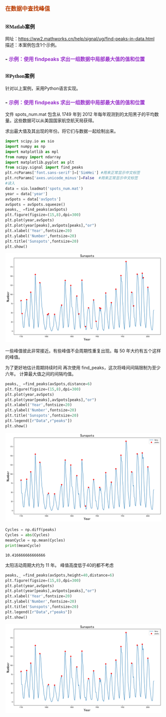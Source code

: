 # **<font size=4 color=#BB3D00 face=微软雅黑>在数据中查找峰值</font>**

## **<font size=3  face=微软雅黑>※Matlab案例</font>** 

网址：https://ww2.mathworks.cn/help/signal/ug/find-peaks-in-data.html     
描述：本案例包含1个示例。    
### - <font color=DarkOrChid size=3>示例：使用 findpeaks 求出一组数据中局部最大值的值和位置</font>

## **<font size=3 face=微软雅黑>※Python案例</font>**

针对以上案例，采用Python语言实现。

### - <font color=DarkOrChid size=3>示例：使用 findpeaks 求出一组数据中局部最大值的值和位置</font>

文件 spots_num.mat 包含从 1749 年到 2012 年每年观测到的太阳黑子的平均数量。这些数据可以从美国国家航空航天局获得。

求出最大值及其出现的年份。将它们与数据一起绘制出来。


```python
import scipy.io as sio
import numpy as np
import matplotlib as mpl
from numpy import ndarray
import matplotlib.pyplot as plt
from scipy.signal import find_peaks
plt.rcParams['font.sans-serif']=['SimHei'] #用来正常显示中文标签
plt.rcParams['axes.unicode_minus']=False  #用来正常显示中文标签
#读入
data = sio.loadmat('spots_num.mat')
year = data['year']
avSpots = data['avSpots']
avSpots = avSpots.squeeze()
peaks,_ =find_peaks(avSpots)
plt.figure(figsize=(15,8),dpi=300)
plt.plot(year,avSpots)
plt.plot(year[peaks],avSpots[peaks],"or")
plt.xlabel('Year',fontsize=20)
plt.ylabel('Number',fontsize=20)
plt.title('Sunspots',fontsize=20)
plt.show()
```


    
![png](%E5%9C%A8%E6%95%B0%E6%8D%AE%E4%B8%AD%E6%9F%A5%E6%89%BE%E5%B3%B0%E5%80%BC_files/%E5%9C%A8%E6%95%B0%E6%8D%AE%E4%B8%AD%E6%9F%A5%E6%89%BE%E5%B3%B0%E5%80%BC_7_0.png)
    


一些峰值彼此非常接近。有些峰值不会周期性重复出现。每 50 年大约有五个这样的峰值。

为了更好地估计周期持续时间
再次使用 find_peaks，这次将峰间间隔限制为至少六年。
计算最大值之间的间隔均值。


```python
peaks,_ =find_peaks(avSpots,distance=6)
plt.figure(figsize=(15,8),dpi=300)
plt.plot(year,avSpots)
plt.plot(year[peaks],avSpots[peaks],"or")
plt.xlabel('Year',fontsize=20)
plt.ylabel('Number',fontsize=20)
plt.title('Sunspots',fontsize=20)
plt.legend([r"Data",r"peaks"])
plt.show()
```


    
![png](%E5%9C%A8%E6%95%B0%E6%8D%AE%E4%B8%AD%E6%9F%A5%E6%89%BE%E5%B3%B0%E5%80%BC_files/%E5%9C%A8%E6%95%B0%E6%8D%AE%E4%B8%AD%E6%9F%A5%E6%89%BE%E5%B3%B0%E5%80%BC_9_0.png)
    



```python
Cycles = np.diff(peaks)
Cycles = abs(Cycles)
meanCycle = np.mean(Cycles)
print(meanCycle)
```

    10.416666666666666
    

太阳活动周期大约为 11 年。
峰值高度低于40的都不考虑


```python
peaks,_ =find_peaks(avSpots,height=40,distance=6)
plt.figure(figsize=(15,8),dpi=300)
plt.plot(year,avSpots)
plt.plot(year[peaks],avSpots[peaks],"or")
plt.xlabel('Year',fontsize=20)
plt.ylabel('Number',fontsize=20)
plt.title('Sunspots',fontsize=20)
plt.legend([r"Data",r"peaks"])
plt.show()
```


    
![png](%E5%9C%A8%E6%95%B0%E6%8D%AE%E4%B8%AD%E6%9F%A5%E6%89%BE%E5%B3%B0%E5%80%BC_files/%E5%9C%A8%E6%95%B0%E6%8D%AE%E4%B8%AD%E6%9F%A5%E6%89%BE%E5%B3%B0%E5%80%BC_12_0.png)
    



```python

```
